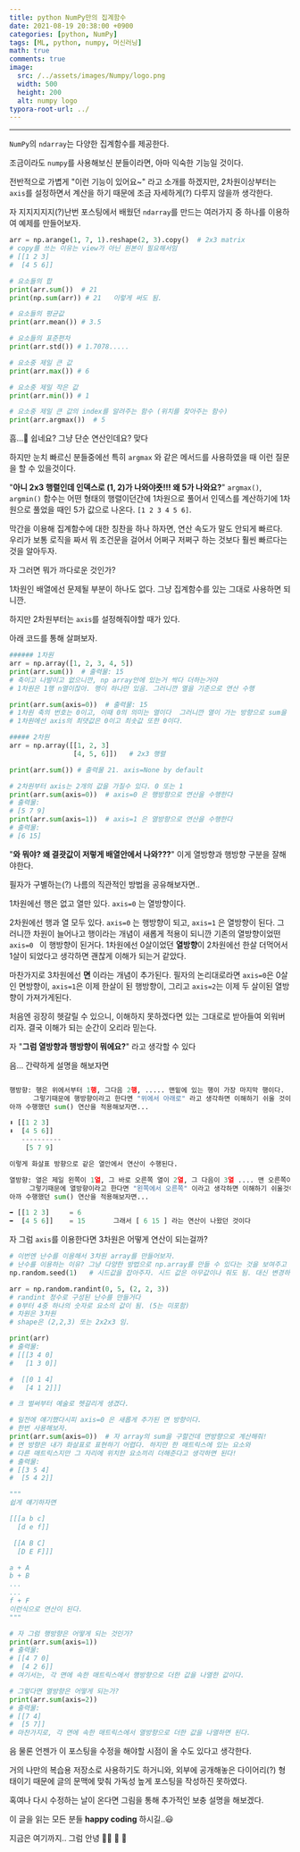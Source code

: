 ```yaml
---
title: python NumPy만의 집계함수
date: 2021-08-19 20:38:00 +0900
categories: [python, NumPy]
tags: [ML, python, numpy, 머신러닝] 
math: true
comments: true
image:
  src: /../assets/images/Numpy/logo.png
  width: 500
  height: 200
  alt: numpy logo
typora-root-url: ../
---
```


---

`NumPy`의 `ndarray`는 다양한 집계함수를 제공한다. 

조금이라도 `numpy`를 사용해보신 분들이라면, 아마 익숙한 기능일 것이다.

전반적으로 가볍게 "이런 기능이 있어요~" 라고 소개를 하겠지만, 2차원이상부터는 `axis`를 설정하면서 계산을 하기 때문에 조금 자세하게(?) 다루지 않을까 생각한다.

자 지지지지지(?)난번 포스팅에서 배웠던 `ndarray`를 만드는 여러가지 중 하나를 이용하여 예제를 만들어보자.

```python
arr = np.arange(1, 7, 1).reshape(2, 3).copy()  # 2x3 matrix
# copy를 쓰는 이유는 view가 아닌 원본이 필요해서임
# [[1 2 3]
#  [4 5 6]]

# 요소들의 합
print(arr.sum())  # 21
print(np.sum(arr)) # 21   이렇게 써도 됨.

# 요소들의 평균값
print(arr.mean()) # 3.5

# 요소들의 표준편차
print(arr.std()) # 1.7078.....

# 요소중 제일 큰 값
print(arr.max()) # 6

# 요소중 제일 작은 값
print(arr.min()) # 1

# 요소중 제일 큰 값의 index를 알려주는 함수 (위치를 찾아주는 함수)
print(arr.argmax())  # 5
```

흠...🤨  쉽네요? 그냥 단순 연산인데요?  맞다

하지만 눈치 빠르신 분들중에선 특히 `argmax` 와 같은 메서드를 사용하였을 때 이런 질문을 할 수 있을것이다.

"**아니 2x3 행렬인데 인덱스로 (1, 2)가 나와야죳!!! 왜 5가 나와요?**" `argmax()`, `argmin()` 함수는 어떤 형태의 행렬이던간에 1차원으로 풀어서 인덱스를 계산하기에 1차원으로 풀었을 때인 5가 값으로 나온다. `[1 2 3 4 5 6]`.

막간을 이용해 집계함수에 대한 칭찬을 하나 하자면, 연산 속도가 말도 안되게 빠르다. 우리가 보통 로직을 짜서 뭐 조건문을 걸어서 어쩌구 저쩌구 하는 것보다 훨씬 빠르다는 것을 알아두자. 

자 그러면 뭐가 까다로운 것인가?

1차원인 배열에선 문제될 부분이 하나도 없다. 그냥 집계함수를 있는 그대로 사용하면 되니깐.

하지만 2차원부터는 `axis`를 설정해줘야할 때가 있다.

아래 코드를 통해 살펴보자.

```python
###### 1차원
arr = np.array([1, 2, 3, 4, 5])
print(arr.sum())  # 출력물: 15
# 축이고 나발이고 없으니깐, np array안에 있는거 싹다 더하는거야
# 1차원은 1행 n열이잖아. 행이 하나만 있음. 그러니깐 열을 기준으로 연산 수행 

print(arr.sum(axis=0))  # 출력물: 15
# 1차원 축의 번호는 0이고, 이때 0의 의미는 열이다  그러니깐 열이 가는 방향으로 sum을 구하라는 소리이다
# 1차원에선 axis의 최댓값은 0이고 최솟값 또한 0이다. 

##### 2차원
arr = np.array([[1, 2, 3]
                [4, 5, 6]])   # 2x3 행렬

print(arr.sum()) # 출력물 21. axis=None by default

# 2차원부터 axis는 2개의 값을 가질수 있다. 0 또는 1
print(arr.sum(axis=0))  # axis=0 은 행방향으로 연산을 수행한다 
# 출력물:
# [5 7 9]
print(arr.sum(axis=1))  # axis=1 은 열방향으로 연산을 수행한다
# 출력물: 
# [6 15]
```

"**와 뭐야? 왜 결괏값이 저렇게 배열안에서 나와???**" 이게 열방향과 행방향 구분을 잘해야한다.

필자가 구별하는(?) 나름의 직관적인 방법을 공유해보자면..

1차원에선 행은 없고 열만 있다.  `axis=0` 는 열방향이다.

2차원에선 행과 열 모두 있다. `axis=0` 는 행방향이 되고, `axis=1` 은 열방향이 된다.    그러니깐 차원이 늘어나고 행이라는 개념이 새롭게 적용이 되니깐 기존의 열방향이었떤 `axis=0 ` 이 행방향이 된거다.   1차원에선 0살이었던 **열방향**이 2차원에선 한살 더먹어서 1살이 되었다고 생각하면 괜찮게 이해가 되는거 같았다.

마찬가지로 3차원에선 **면** 이라는 개념이 추가된다. 필자의 논리대로라면 `axis=0`은 0살인 면방향이, `axis=1`은 이제 한살이 된 행방향이, 그리고 `axis=2`는 이제 두 살이된 열방향이 가져가게된다.

처음엔 굉장히 헷갈릴 수 있으니, 이해하지 못하겠다면 있는 그대로로 받아들여 외워버리자. 결국 이해가 되는 순간이 오리라 믿는다.

자 "**그럼 열방향과 행방향이 뭐에요?**" 라고 생각할 수 있다

음... 간략하게 설명을 해보자면

```python

행방향: 행은 위에서부터 1행, 그다음 2행, ..... 맨밑에 있는 행이 가장 마지막 행이다.
      그렇기때문에 행방향이라고 한다면 "위에서 아래로" 라고 생각하면 이해하기 쉬울 것이다.
아까 수행했던 sum() 연산을 적용해보자면... 

⬇️ [[1 2 3]      
⬇️  [4 5 6]]
   ----------
    [5 7 9]

이렇게 화살표 방향으로 같은 열안에서 연산이 수행된다.

열방향: 열은 제일 왼쪽이 1열, 그 바로 오른쪽 열이 2열, 그 다음이 3열 .... 맨 오른쪽이 제일 끝 열이다.
     그렇기때문에 열방향이라고 한다면 "왼쪽에서 오른쪽" 이라고 생각하면 이해하기 쉬울것이다.
아까 수행했던 sum() 연산을 적용해보자면... 

➡️ [[1 2 3]     = 6
➡️  [4 5 6]]    = 15       그래서 [ 6 15 ] 라는 연산이 나왔던 것이다

```

자 그럼 `axis`를 이용한다면 3차원은 어떻게 연산이 되는걸까?

```python
# 이번엔 난수를 이용해서 3차원 array를 만들어보자.
# 난수를 이용하는 이유? 그냥 다양한 방법으로 np.array를 만들 수 있다는 것을 보여주고 싶어서
np.random.seed(1)   # 시드값을 잡아주자. 시드 값은 아무값이나 줘도 됨. 대신 변경하면 안됨

arr = np.random.randint(0, 5, (2, 2, 3))  
# randint 정수로 구성된 난수를 만들거다
# 0부터 4중 하나의 숫자로 요소의 값이 됨. (5는 미포함)
# 차원은 3차원
# shape은 (2,2,3) 또는 2x2x3 임.

print(arr)
# 출력물:
# [[[3 4 0]
#   [1 3 0]]

#  [[0 1 4]
#   [4 1 2]]]

# 크 벌써부터 예술로 헷갈리게 생겼다.

# 일전에 얘기했다시피 axis=0 은 새롭게 추가된 면 방향이다.
# 한번 사용해보자.
print(arr.sum(axis=0))  # 자 array의 sum을 구할건데 면방향으로 계산해줘!
# 면 방향은 내가 화살표로 표현하기 어렵다. 하지만 한 매트릭스에 있는 요소와 
# 다른 매트릭스지만 그 자리에 위치한 요소끼리 더해준다고 생각하면 된다!
# 출력물:
# [[3 5 4]
#  [5 4 2]]         

"""
쉽게 얘기하자면 

[[[a b c]
  [d e f]]

 [[A B C]
  [D E F]]]

a + A 
b + B 
...
...
f + F  
이런식으로 연산이 된다.
"""

# 자 그럼 행방향은 어떻게 되는 것인가?
print(arr.sum(axis=1))
# 출력물:
# [[4 7 0]
#  [4 2 6]]
# 여기서는, 각 면에 속한 매트릭스에서 행방향으로 더한 값을 나열한 값이다.

# 그렇다면 열방향은 어떻게 되는가?
print(arr.sum(axis=2))
# 출력물:
# [[7 4]
#  [5 7]] 
# 마찬가지로, 각 면에 속한 매트릭스에서 열방향으로 더한 값을 나열하면 된다.

```

음 물론 언젠가 이 포스팅을 수정을 해야할 시점이 올 수도 있다고 생각한다.

거의 나만의 복습용 저장소로 사용하기도 하거니와, 외부에 공개해놓은 다이어리(?) 형태이기 때문에 글의 문맥에 맞춰 가독성 높게 포스팅을 작성하진 못하였다. 

혹여나 다시 수정하는 날이 온다면 그림을 통해 추가적인 보충 설명을 해보겠다.

이 글을 읽는 모든 분들 **happy coding** 하시길..😃 

지금은 여기까지.. 그럼 안녕 🙋‍♂️ 👋 🤠 





